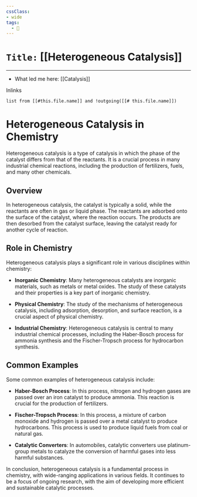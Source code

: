 ```yaml
---
cssClass:
- wide
tags:
  - 🧪
---
```


# `Title:` [[Heterogeneous Catalysis]]
--- 

- What led me here: [[Catalysis]]

Inlinks
```dataview 
list from [[#this.file.name]] and !outgoing([[# this.file.name]]) 
```

# Heterogeneous Catalysis in Chemistry

Heterogeneous catalysis is a type of catalysis in which the phase of the catalyst differs from that of the reactants. It is a crucial process in many industrial chemical reactions, including the production of fertilizers, fuels, and many other chemicals.

## Overview

In heterogeneous catalysis, the catalyst is typically a solid, while the reactants are often in gas or liquid phase. The reactants are adsorbed onto the surface of the catalyst, where the reaction occurs. The products are then desorbed from the catalyst surface, leaving the catalyst ready for another cycle of reaction.

## Role in Chemistry

Heterogeneous catalysis plays a significant role in various disciplines within chemistry:

- **Inorganic Chemistry**: Many heterogeneous catalysts are inorganic materials, such as metals or metal oxides. The study of these catalysts and their properties is a key part of inorganic chemistry.

- **Physical Chemistry**: The study of the mechanisms of heterogeneous catalysis, including adsorption, desorption, and surface reaction, is a crucial aspect of physical chemistry.

- **Industrial Chemistry**: Heterogeneous catalysis is central to many industrial chemical processes, including the Haber-Bosch process for ammonia synthesis and the Fischer-Tropsch process for hydrocarbon synthesis.

## Common Examples

Some common examples of heterogeneous catalysis include:

- **Haber-Bosch Process**: In this process, nitrogen and hydrogen gases are passed over an iron catalyst to produce ammonia. This reaction is crucial for the production of fertilizers.

- **Fischer-Tropsch Process**: In this process, a mixture of carbon monoxide and hydrogen is passed over a metal catalyst to produce hydrocarbons. This process is used to produce liquid fuels from coal or natural gas.

- **Catalytic Converters**: In automobiles, catalytic converters use platinum-group metals to catalyze the conversion of harmful gases into less harmful substances.

In conclusion, heterogeneous catalysis is a fundamental process in chemistry, with wide-ranging applications in various fields. It continues to be a focus of ongoing research, with the aim of developing more efficient and sustainable catalytic processes.